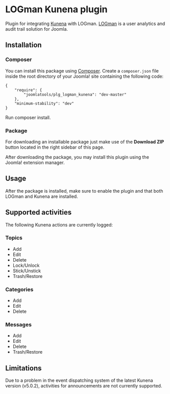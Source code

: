 LOGman Kunena plugin
========================

Plugin for integrating [Kunena](http://www.kunena.org/) with LOGman. [LOGman](https://www.joomlatools.com/extensions/logman/) is a user analytics and audit trail solution for Joomla.

## Installation

### Composer

You can install this package using [Composer](https://getcomposer.org/). Create a `composer.json` file inside the root directory of your Joomla! site containing the following code:

```
{
    "require": {        
        "joomlatools/plg_logman_kunena": "dev-master"
    },
    "minimum-stability": "dev"
}
```

Run composer install.

### Package

For downloading an installable package just make use of the **Download ZIP** button located in the right sidebar of this page.

After downloading the package, you may install this plugin using the Joomla! extension manager.

## Usage

After the package is installed, make sure to enable the plugin and that both LOGman and Kunena are installed.

## Supported activities

The following Kunena actions are currently logged:

### Topics

* Add
* Edit
* Delete
* Lock/Unlock
* Stick/Unstick
* Trash/Restore

### Categories

* Add
* Edit
* Delete

### Messages

* Add
* Edit
* Delete
* Trash/Restore

## Limitations

Due to a problem in the event dispatching system of the latest Kunena version (v5.0.2), activities for announcements are not currently supported.
